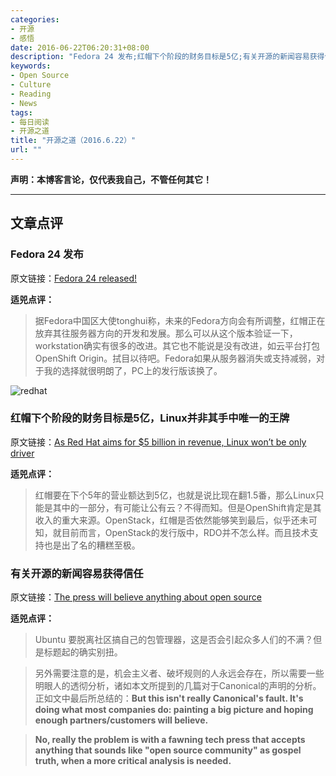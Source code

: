 ```yaml
---
categories:
- 开源
- 感悟
date: 2016-06-22T06:20:31+08:00
description: "Fedora 24 发布;红帽下个阶段的财务目标是5亿;有关开源的新闻容易获得信任"
keywords:
- Open Source
- Culture
- Reading
- News
tags:
- 每日阅读
- 开源之道
title: "开源之道（2016.6.22）"
url: ""
---
```


**声明：本博客言论，仅代表我自己，不管任何其它！**

---

## 文章点评

### Fedora 24 发布

原文链接：[Fedora 24 released!](https://fedoramagazine.org/fedora-24-released/)

**适兕点评：**

> 据Fedora中国区大使tonghui称，未来的Fedora方向会有所调整，红帽正在放弃其往服务器方向的开发和发展。那么可以从这个版本验证一下，workstation确实有很多的改进。其它也不能说是没有改进，如云平台打包OpenShift Origin。拭目以待吧。Fedora如果从服务器消失或支持减弱，对于我的选择就很明朗了，PC上的发行版该换了。

![redhat](https://tctechcrunch2011.files.wordpress.com/2016/06/7047941495_7e934b62fa_k.jpg)

### 红帽下个阶段的财务目标是5亿，Linux并非其手中唯一的王牌

原文链接：[As Red Hat aims for $5 billion in revenue, Linux won’t be only driver](https://techcrunch.com/2016/06/21/as-red-hat-aims-for-5-billion-in-revenue-linux-wont-be-only-driver/?ncid=rss)

**适兕点评：**

> 红帽要在下个5年的营业额达到5亿，也就是说比现在翻1.5番，那么Linux只能是其中的一部分，有可能让公有云？不得而知。但是OpenShift肯定是其收入的重大来源。OpenStack，红帽是否依然能够笑到最后，似乎还未可知，就目前而言，OpenStack的发行版中，RDO并不怎么样。而且技术支持也是出了名的糟糕至极。

### 有关开源的新闻容易获得信任

原文链接：[The press will believe anything about open source](http://www.infoworld.com/article/3086264/open-source-tools/the-press-will-believe-anything-about-open-source.html)

**适兕点评：**

> Ubuntu 要脱离社区搞自己的包管理器，这是否会引起众多人们的不满？但是标题起的确实别扭。

> 另外需要注意的是，机会主义者、破坏规则的人永远会存在，所以需要一些明眼人的透彻分析，诸如本文所提到的几篇对于Canonical的声明的分析。正如文中最后所总结的：**But this isn't really Canonical's fault. It's doing what most companies do: painting a big picture and hoping enough partners/customers will believe.**

> **No, really the problem is with a fawning tech press that accepts anything that sounds like "open source community" as gospel truth, when a more critical analysis is needed.**
